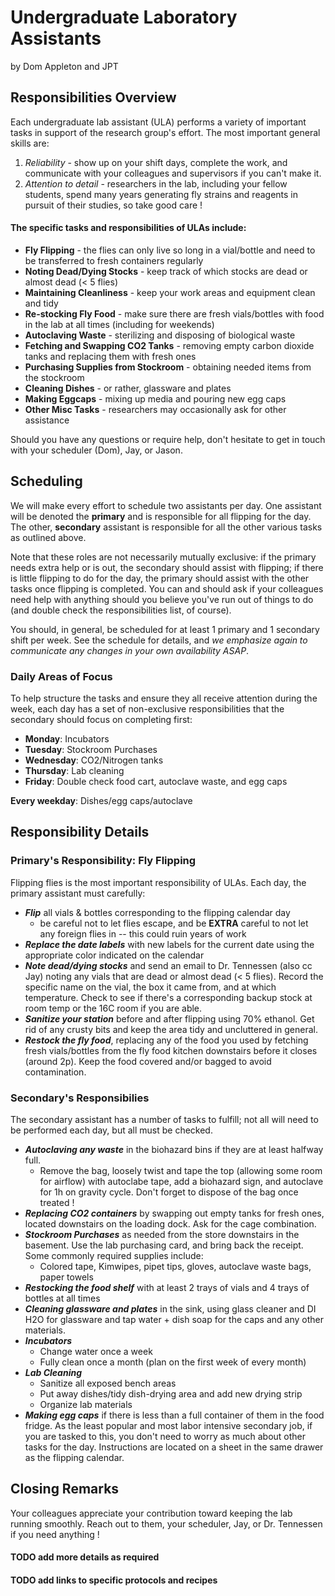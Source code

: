 # Undergraduate Laboratory Assistants

by Dom Appleton and JPT

## Responsibilities Overview

Each undergraduate lab assistant (ULA) performs a variety of important tasks in support of the research group's effort.  The most important general skills are:
1. *Reliability* - show up on your shift days, complete the work, and communicate with your colleagues and supervisors if you can't make it.
2. *Attention to detail* - researchers in the lab, including your fellow students, spend many years generating fly strains and reagents in pursuit of their studies, so take good care !

#### The specific tasks and responsibilities of ULAs include:

- **Fly Flipping** - the flies can only live so long in a vial/bottle and need to be transferred to fresh containers regularly
- **Noting Dead/Dying Stocks** - keep track of which stocks are dead or almost dead (< 5 flies)
- **Maintaining Cleanliness** - keep your work areas and equipment clean and tidy
- **Re-stocking Fly Food** - make sure there are fresh vials/bottles with food in the lab at all times (including for weekends)
- **Autoclaving Waste** - sterilizing and disposing of biological waste
- **Fetching and Swapping CO2 Tanks** - removing empty carbon dioxide tanks and replacing them with fresh ones
- **Purchasing Supplies from Stockroom** - obtaining needed items from the stockroom
- **Cleaning Dishes** - or rather, glassware and plates
- **Making Eggcaps** - mixing up media and pouring new egg caps
- **Other Misc Tasks** - researchers may occasionally ask for other assistance

Should you have any questions or require help, don't hesitate to get in touch with your scheduler (Dom), Jay, or Jason.

## Scheduling

We will make every effort to schedule two assistants per day.  One assistant will be denoted the **primary** and is responsible for all flipping for the day.  The other, **secondary** assistant is responsible for all the other various tasks as outlined above.

Note that these roles are not necessarily mutually exclusive:  if the primary needs extra help or is out, the secondary should assist with flipping; if there is little flipping to do for the day, the primary should assist with the other tasks once flipping is completed.  You can and should ask if your colleagues need help with anything should you believe you've run out of things to do (and double check the responsibilities list, of course).

You should, in general, be scheduled for at least 1 primary and 1 secondary shift per week. See the schedule for details, and *we emphasize again to communicate any changes in your own availability ASAP*.

### Daily Areas of Focus

To help structure the tasks and ensure they all receive attention during the week, each day has a set of non-exclusive responsibilities that the secondary should focus on completing first:
- **Monday**: Incubators
- **Tuesday**: Stockroom Purchases
- **Wednesday**: CO2/Nitrogen tanks
- **Thursday**: Lab cleaning
- **Friday**: Double check food cart, autoclave waste, and egg caps

**Every weekday**: Dishes/egg caps/autoclave


## Responsibility Details

### Primary's Responsibility:  Fly Flipping

Flipping flies is the most important responsibility of ULAs.  Each day, the primary assistant must carefully:
- ***Flip*** all vials & bottles corresponding to the flipping calendar day
    - be careful not to let flies escape, and be **EXTRA** careful to not let any foreign flies in -- this could ruin years of work
- ***Replace the date labels*** with new labels for the current date using the appropriate color indicated on the calendar
- ***Note dead/dying stocks*** and send an email to Dr. Tennessen (also cc Jay) noting any vials that are dead or almost dead (< 5 flies).  Record the specific name on the vial, the box it came from, and at which temperature.  Check to see if there's a corresponding backup stock at room temp or the 16C room if you are able.
- ***Sanitize your station*** before and after flipping using 70% ethanol.  Get rid of any crusty bits and keep the area tidy and uncluttered in general.
- ***Restock the fly food***, replacing any of the food you used by fetching fresh vials/bottles from the fly food kitchen downstairs before it closes (around 2p).  Keep the food covered and/or bagged to avoid contamination.

### Secondary's Responsibilies

The secondary assistant has a number of tasks to fulfill; not all will need to be performed each day, but all must be checked.

- ***Autoclaving any waste*** in the biohazard bins if they are at least halfway full.
    - Remove the bag, loosely twist and tape the top (allowing some room for airflow) with autoclabe tape, add a biohazard sign, and autoclave for 1h on gravity cycle.  Don't forget to dispose of the bag once treated !
- ***Replacing CO2 containers*** by swapping out empty tanks for fresh ones, located downstairs on the loading dock.  Ask for the cage combination.
- ***Stockroom Purchases*** as needed from the store downstairs in the basement.  Use the lab purchasing card, and bring back the receipt.  Some commonly required supplies include:
    - Colored tape, Kimwipes, pipet tips, gloves, autoclave waste bags, paper towels
- ***Restocking the food shelf*** with at least 2 trays of vials and 4 trays of bottles at all times
- ***Cleaning glassware and plates*** in the sink, using glass cleaner and DI H2O for glassware and tap water + dish soap for the caps and any other materials.
- ***Incubators***
    - Change water once a week
	- Fully clean once a month (plan on the first week of every month)
- ***Lab Cleaning***
    - Sanitize all exposed bench areas
    - Put away dishes/tidy dish-drying area and add new drying strip
    - Organize lab materials
- ***Making egg caps*** if there is less than a full container of them in the food fridge. As the least popular and most labor intensive secondary job, if you are tasked to this, you don't need to worry as much about other tasks for the day.  Instructions are located on a sheet in the same drawer as the flipping calendar.

## Closing Remarks

Your colleagues appreciate your contribution toward keeping the lab running smoothly.  Reach out to them, your scheduler, Jay, or Dr. Tennessen if you need anything !

#### TODO add more details as required
#### TODO add links to specific protocols and recipes











